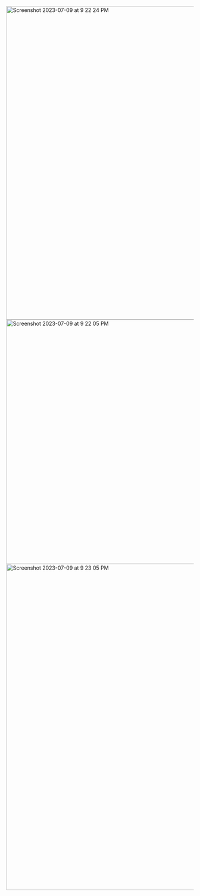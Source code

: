<img width="839" alt="Screenshot 2023-07-09 at 9 22 24 PM" src="https://github.com/shaheer100/Algorithm-Design-and-Data-Abstraction/assets/132164680/f7dbf807-68ec-421a-b7d5-c28cbfe47693">
<img width="654" alt="Screenshot 2023-07-09 at 9 22 05 PM" src="https://github.com/shaheer100/Algorithm-Design-and-Data-Abstraction/assets/132164680/912634dc-3c15-4eb7-a02b-265cfa05f195">
<img width="873" alt="Screenshot 2023-07-09 at 9 23 05 PM" src="https://github.com/shaheer100/Algorithm-Design-and-Data-Abstraction/assets/132164680/e478cdb7-84ac-4b71-993d-2e182f9d7d20">
